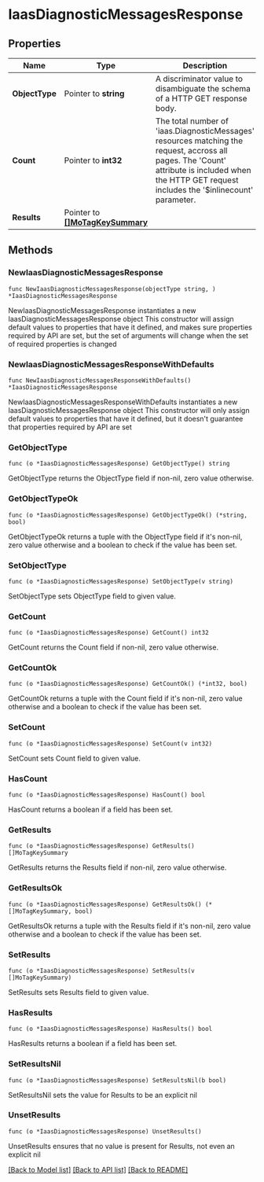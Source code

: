# IaasDiagnosticMessagesResponse

## Properties

Name | Type | Description | Notes
------------ | ------------- | ------------- | -------------
**ObjectType** | Pointer to **string** | A discriminator value to disambiguate the schema of a HTTP GET response body. | 
**Count** | Pointer to **int32** | The total number of &#39;iaas.DiagnosticMessages&#39; resources matching the request, accross all pages. The &#39;Count&#39; attribute is included when the HTTP GET request includes the &#39;$inlinecount&#39; parameter. | [optional] 
**Results** | Pointer to [**[]MoTagKeySummary**](MoTagKeySummary.md) |  | [optional] 

## Methods

### NewIaasDiagnosticMessagesResponse

`func NewIaasDiagnosticMessagesResponse(objectType string, ) *IaasDiagnosticMessagesResponse`

NewIaasDiagnosticMessagesResponse instantiates a new IaasDiagnosticMessagesResponse object
This constructor will assign default values to properties that have it defined,
and makes sure properties required by API are set, but the set of arguments
will change when the set of required properties is changed

### NewIaasDiagnosticMessagesResponseWithDefaults

`func NewIaasDiagnosticMessagesResponseWithDefaults() *IaasDiagnosticMessagesResponse`

NewIaasDiagnosticMessagesResponseWithDefaults instantiates a new IaasDiagnosticMessagesResponse object
This constructor will only assign default values to properties that have it defined,
but it doesn't guarantee that properties required by API are set

### GetObjectType

`func (o *IaasDiagnosticMessagesResponse) GetObjectType() string`

GetObjectType returns the ObjectType field if non-nil, zero value otherwise.

### GetObjectTypeOk

`func (o *IaasDiagnosticMessagesResponse) GetObjectTypeOk() (*string, bool)`

GetObjectTypeOk returns a tuple with the ObjectType field if it's non-nil, zero value otherwise
and a boolean to check if the value has been set.

### SetObjectType

`func (o *IaasDiagnosticMessagesResponse) SetObjectType(v string)`

SetObjectType sets ObjectType field to given value.


### GetCount

`func (o *IaasDiagnosticMessagesResponse) GetCount() int32`

GetCount returns the Count field if non-nil, zero value otherwise.

### GetCountOk

`func (o *IaasDiagnosticMessagesResponse) GetCountOk() (*int32, bool)`

GetCountOk returns a tuple with the Count field if it's non-nil, zero value otherwise
and a boolean to check if the value has been set.

### SetCount

`func (o *IaasDiagnosticMessagesResponse) SetCount(v int32)`

SetCount sets Count field to given value.

### HasCount

`func (o *IaasDiagnosticMessagesResponse) HasCount() bool`

HasCount returns a boolean if a field has been set.

### GetResults

`func (o *IaasDiagnosticMessagesResponse) GetResults() []MoTagKeySummary`

GetResults returns the Results field if non-nil, zero value otherwise.

### GetResultsOk

`func (o *IaasDiagnosticMessagesResponse) GetResultsOk() (*[]MoTagKeySummary, bool)`

GetResultsOk returns a tuple with the Results field if it's non-nil, zero value otherwise
and a boolean to check if the value has been set.

### SetResults

`func (o *IaasDiagnosticMessagesResponse) SetResults(v []MoTagKeySummary)`

SetResults sets Results field to given value.

### HasResults

`func (o *IaasDiagnosticMessagesResponse) HasResults() bool`

HasResults returns a boolean if a field has been set.

### SetResultsNil

`func (o *IaasDiagnosticMessagesResponse) SetResultsNil(b bool)`

 SetResultsNil sets the value for Results to be an explicit nil

### UnsetResults
`func (o *IaasDiagnosticMessagesResponse) UnsetResults()`

UnsetResults ensures that no value is present for Results, not even an explicit nil

[[Back to Model list]](../README.md#documentation-for-models) [[Back to API list]](../README.md#documentation-for-api-endpoints) [[Back to README]](../README.md)


